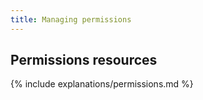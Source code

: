 ```yaml
---
title: Managing permissions
---
```


## Permissions resources

{% include explanations/permissions.md %}
